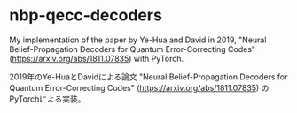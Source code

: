 # nbp-qecc-decoders
My implementation of the paper by Ye-Hua and David in 2019, "Neural Belief-Propagation Decoders for Quantum Error-Correcting Codes" (https://arxiv.org/abs/1811.07835) with PyTorch.

2019年のYe-HuaとDavidによる論文 "Neural Belief-Propagation Decoders for Quantum Error-Correcting Codes" (https://arxiv.org/abs/1811.07835) のPyTorchによる実装。
